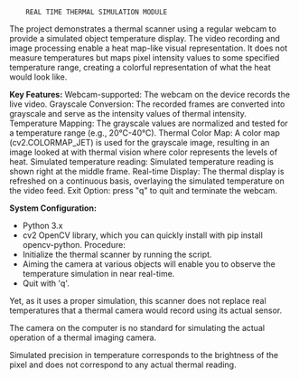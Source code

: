         REAL TIME THERMAL SIMULATION MODULE 
The project demonstrates a thermal scanner using a regular webcam to provide a simulated object temperature display. The video recording and image processing enable a heat map-like visual representation. It does not measure temperatures but maps pixel intensity values to some specified temperature range, creating a colorful representation of what the heat would look like.

**Key Features:**
Webcam-supported: The webcam on the device records the live video.
Grayscale Conversion: The recorded frames are converted into grayscale and serve as the intensity values of thermal intensity.
Temperature Mapping: The grayscale values are normalized and tested for a temperature range (e.g., 20°C-40°C).
Thermal Color Map: A color map (cv2.COLORMAP_JET) is used for the grayscale image, resulting in an image looked at with thermal vision where color represents the levels of heat.
Simulated temperature reading: Simulated temperature reading is shown right at the middle frame.
Real-time Display: The thermal display is refreshed on a continuous basis, overlaying the simulated temperature on the video feed.
Exit Option: press "q" to quit and terminate the webcam.

**System Configuration:**
- Python 3.x
- cv2 OpenCV library, which you can quickly install with pip install opencv-python.
Procedure:
- Initialize the thermal scanner by running the script.
- Aiming the camera at various objects will enable you to observe the temperature simulation in near real-time.
- Quit with 'q'.

Yet, as it uses a proper simulation, this scanner does not replace real temperatures that a thermal camera would record using its actual sensor.

The camera on the computer is no standard for simulating the actual operation of a thermal imaging camera.

Simulated precision in temperature corresponds to the brightness of the pixel and does not correspond to any actual thermal reading.
